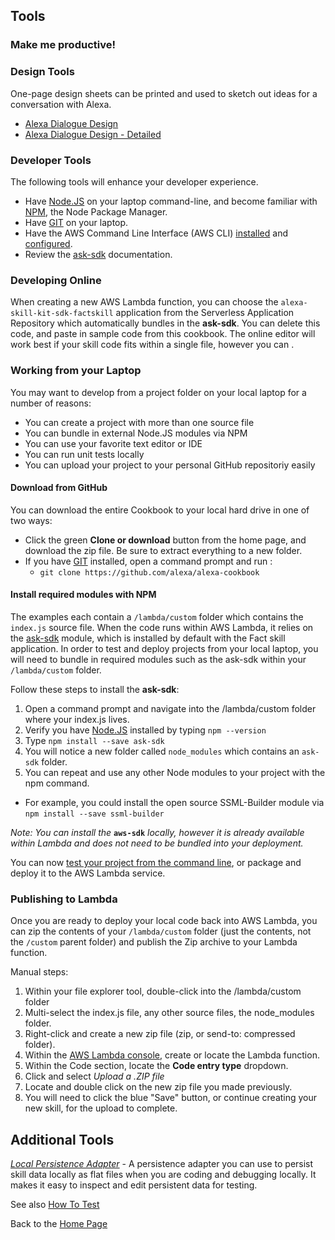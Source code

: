 ## Tools <a id="title"></a>
### Make me productive!

### Design Tools

One-page design sheets can be printed and used to sketch out ideas for a conversation with Alexa.

* [Alexa Dialogue Design](https://www.amazon.com/clouddrive/share/5WMoGXcKHSWWSoRiC3VNFmBnEveQBdPnLZq711Iu3d?ref_=cd_ph_share_link_copy)
* [Alexa Dialogue Design - Detailed](https://www.amazon.com/clouddrive/share/PLKDyDip6Jv1HK450NTTGzJZJB4QjDyYxTMlQgmWDCQ?ref_=cd_ph_share_link_copy)

### Developer Tools

The following tools will enhance your developer experience.

* Have [Node.JS](https://nodejs.org/en/) on your laptop command-line, and become familiar with [NPM](https://www.npmjs.com), the Node Package Manager.
* Have [GIT](https://git-scm.com/downloads) on your laptop.
* Have the AWS Command Line Interface (AWS CLI) [installed](http://docs.aws.amazon.com/cli/latest/userguide/installing.html) and [configured](https://developer.amazon.com/blogs/post/Tx1UE9W1NQ0GYII/publishing-your-skill-code-to-lambda-via-the-command-line-interface).
* Review the [ask-sdk](https://www.npmjs.com/package/ask-sdk) documentation.

### Developing Online
When creating a new AWS Lambda function, you can choose the ```alexa-skill-kit-sdk-factskill``` application from the Serverless Application Repository which automatically bundles in the **ask-sdk**.  You can delete this code, and paste in sample code from this cookbook.
The online editor will work best if your skill code fits within a single file, however you can .


### Working from your Laptop
You may want to develop from a project folder on your local laptop for a number of reasons:
 * You can create a project with more than one source file
 * You can bundle in external Node.JS modules via NPM
 * You can use your favorite text editor or IDE
 * You can run unit tests locally
 * You can upload your project to your personal GitHub repositoriy easily


#### Download from GitHub
You can download the entire Cookbook to your local hard drive in one of two ways:
* Click the green **Clone or download** button from the home page, and download the zip file.  Be sure to extract everything to a new folder.
* If you have [GIT](https://git-scm.com/downloads) installed, open a command prompt and run :
  * ```git clone https://github.com/alexa/alexa-cookbook```


#### Install required modules with NPM
The examples each contain a ```/lambda/custom``` folder which contains the ```index.js``` source file.
When the code runs within AWS Lambda, it relies on the [ask-sdk](https://www.npmjs.com/package/ask-sdk) module, which is installed by default with the Fact skill application.
In order to test and deploy projects from your local laptop, you will need to bundle in required modules such as the ask-sdk within your ```/lambda/custom``` folder.

Follow these steps to install the **ask-sdk**:

1. Open a command prompt and navigate into the /lambda/custom folder where your index.js lives.
1. Verify you have [Node.JS](https://nodejs.org/en/) installed by typing ```npm --version```
1. Type ```npm install --save ask-sdk```
1. You will notice a new folder called ```node_modules``` which contains an ```ask-sdk``` folder.
1. You can repeat and use any other Node modules to your project with the npm command.
  * For example, you could install the open source SSML-Builder module via ```npm install --save ssml-builder```

 *Note: You can install the*  **```aws-sdk```**  *locally, however it is already available within Lambda and does not need to be bundled into your deployment.*

You can now [test your project from the command line](../Testing), or package and deploy it to the AWS Lambda service.


### Publishing to Lambda

Once you are ready to deploy your local code back into AWS Lambda, you can zip the contents of your ```/lambda/custom``` folder (just the contents, not the ```/custom``` parent folder) and publish the Zip archive to your Lambda function.

Manual steps:

1. Within your file explorer tool, double-click into the /lambda/custom folder
1. Multi-select the index.js file, any other source files, the node_modules folder.
1. Right-click and create a new zip file (zip, or send-to: compressed folder).
1. Within the [AWS Lambda console](https://console.aws.amazon.com/lambda/home?#/functions?display=list), create or locate the Lambda function.
1. Within the Code section, locate the **Code entry type** dropdown.
1. Click and select *Upload a .ZIP file*
1. Locate and double click on the new zip file you made previously.
1. You will need to click the blue "Save" button, or continue creating your new skill, for the upload to complete.

## Additional Tools

*[Local Persistence Adapter](./LocalPersistence/)* - A persistence adapter you can use to persist skill data locally as flat files when you are coding and debugging locally. It makes it easy to inspect and edit persistent data for testing.

See also [How To Test](../guides/testing/README.md)

Back to the [Home Page](../README.md#title)

